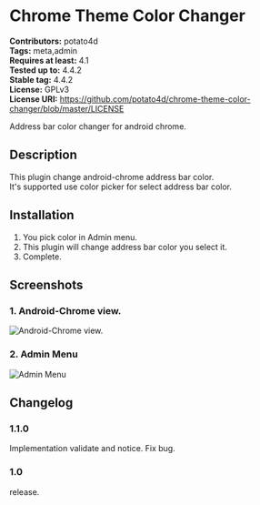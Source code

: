 # Chrome Theme Color Changer #
**Contributors:** potato4d  
**Tags:** meta,admin  
**Requires at least:** 4.1  
**Tested up to:** 4.4.2  
**Stable tag:** 4.4.2  
**License:** GPLv3  
**License URI:** https://github.com/potato4d/chrome-theme-color-changer/blob/master/LICENSE

Address bar color changer for android chrome.

## Description ##

This plugin change android-chrome address bar color.  
It\'s supported use color picker for select address bar color.

## Installation ##

1. You pick color in Admin menu.
2. This plugin will change address bar color you select it.
3. Complete.

## Screenshots ##

### 1. Android-Chrome view. ###
![Android-Chrome view.](http://s.wordpress.org/extend/plugins/chrome-theme-color-changer/screenshot-1.png)

### 2. Admin Menu ###
![Admin Menu](http://s.wordpress.org/extend/plugins/chrome-theme-color-changer/screenshot-2.png)


## Changelog ##

### 1.1.0 ###
Implementation validate and notice.
Fix bug.

### 1.0 ###
release.

